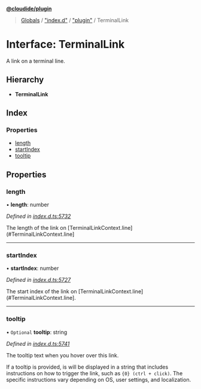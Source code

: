 **[@cloudide/plugin](../README.md)**

> [Globals](../README.md) / ["index.d"](../modules/_index_d_.md) / ["plugin"](../modules/_index_d_._plugin_.md) / TerminalLink

# Interface: TerminalLink

A link on a terminal line.

## Hierarchy

* **TerminalLink**

## Index

### Properties

* [length](_index_d_._plugin_.terminallink.md#length)
* [startIndex](_index_d_._plugin_.terminallink.md#startindex)
* [tooltip](_index_d_._plugin_.terminallink.md#tooltip)

## Properties

### length

•  **length**: number

*Defined in [index.d.ts:5732](https://github.com/shuyaqian/cloudide-plugin-api/blob/6d83fa1/index.d.ts#L5732)*

The length of the link on [TerminalLinkContext.line](#TerminalLinkContext.line]

___

### startIndex

•  **startIndex**: number

*Defined in [index.d.ts:5727](https://github.com/shuyaqian/cloudide-plugin-api/blob/6d83fa1/index.d.ts#L5727)*

The start index of the link on [TerminalLinkContext.line](#TerminalLinkContext.line].

___

### tooltip

• `Optional` **tooltip**: string

*Defined in [index.d.ts:5741](https://github.com/shuyaqian/cloudide-plugin-api/blob/6d83fa1/index.d.ts#L5741)*

The tooltip text when you hover over this link.

If a tooltip is provided, is will be displayed in a string that includes instructions on
how to trigger the link, such as `{0} (ctrl + click)`. The specific instructions vary
depending on OS, user settings, and localization.
